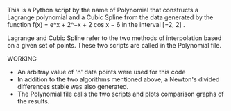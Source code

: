 This is a Python script by the name of Polynomial that constructs a Lagrange polynomial and a Cubic Spline from the data generated by the function f(x) = e^x + 2^−x + 2 cos x − 6 in the interval [−2, 2] . 

Lagrange and Cubic Spline refer to the two methods of interpolation based on a given set of points. These two scripts are called in the Polynomial file.

WORKING
- An arbitray value of 'n' data points were used for this code
- In addition to the two algorithms mentioned above, a Newton's divided differences stable was also generated.
- The Polynomial file calls the two scripts and plots comparison graphs of the results.
